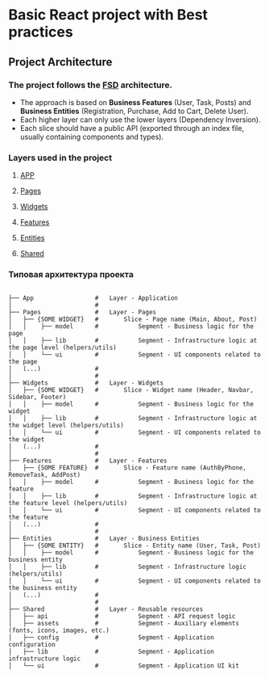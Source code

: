 # Basic React project with **Best practices**

## Project Architecture
### The project follows the [FSD](https://feature-sliced.design/docs/get-started/overview) architecture.

* The approach is based on **Business Features** (User, Task, Posts) and **Business Entities** (Registration, Purchase, Add to Cart, Delete User).
* Each higher layer can only use the lower layers (Dependency Inversion).
* Each slice should have a public API (exported through an index file, usually containing components and types).

### Layers used in the project
1. [APP](https://feature-sliced.design/ru/docs/reference/layers#app)

2. [Pages](https://feature-sliced.design/ru/docs/reference/layers#pages)

3. [Widgets](https://feature-sliced.design/ru/docs/reference/layers#widgets)

4. [Features](https://feature-sliced.design/ru/docs/reference/layers#features)

5. [Entities](https://feature-sliced.design/ru/docs/reference/layers#entities)

6. [Shared](https://feature-sliced.design/ru/docs/reference/layers#shared)


### Типовая архитектура проекта

```

├── App                 #   Layer - Application        
│                       #
├── Pages               #   Layer - Pages        
│   ├── {SOME WIDGET}   #       Slice - Page name (Main, About, Post)
│   │    ├── model      #           Segment - Business logic for the page
│   │    ├── lib        #           Segment - Infrastructure logic at the page level (helpers/utils)
│   │    └── ui         #           Segment - UI components related to the page
│   (...)               #           
│                       #           
├── Widgets             #   Layer - Widgets      
│   ├── {SOME WIDGET}   #       Slice - Widget name (Header, Navbar, Sidebar, Footer) 
│   │    ├── model      #           Segment - Business logic for the widget
│   │    ├── lib        #           Segment - Infrastructure logic at the widget level (helpers/utils)
│   │    └── ui         #           Segment - UI components related to the widget
│   (...)               #           
│                       #
├── Features            #   Layer - Features
│   ├── {SOME FEATURE}  #       Slice - Feature name (AuthByPhone, RemoveTask, AddPost)
│   │    ├── model      #           Segment - Business logic for the feature
│   │    ├── lib        #           Segment - Infrastructure logic at the feature level (helpers/utils)
│   │    └── ui         #           Segment - UI components related to the feature
│   (...)               #           
│                       #
├── Entities            #   Layer - Business Entities
│   ├── {SOME ENTITY}   #       Slice - Entity name (User, Task, Post)
│   │    ├── model      #           Segment - Business logic for the business entity
│   │    ├── lib        #           Segment - Infrastructure logic (helpers/utils)
│   │    └── ui         #           Segment - UI components related to the business entity
│   (...)               #           
│                       #
├── Shared              #   Layer - Reusable resources
│   ├── api             #           Segment - API request logic
│   ├── assets          #           Segment - Auxiliary elements (fonts, icons, images, etc.)
│   ├── config          #           Segment - Application configuration
│   ├── lib             #           Segment - Application infrastructure logic
│   └── ui              #           Segment - Application UI kit

```
